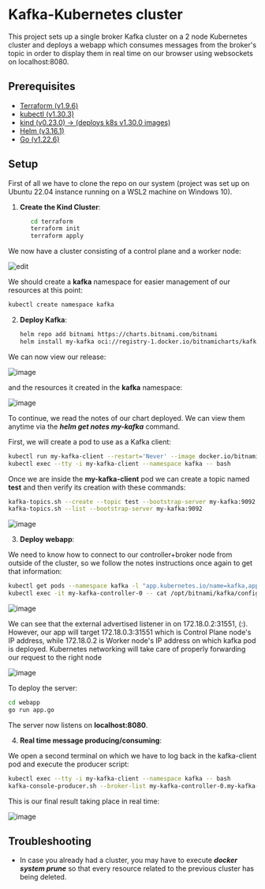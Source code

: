 # Kafka-Kubernetes cluster

This project sets up a single broker Kafka cluster on a 2 node Kubernetes cluster
and deploys a webapp which consumes messages from the broker's topic in order to
display them in real time on our browser using websockets on localhost:8080.

## Prerequisites

- [Terraform (v1.9.6)](https://developer.hashicorp.com/terraform/install?product_intent=terraform)
- [kubectl (v1.30.3)](https://kubernetes.io/docs/tasks/tools/install-kubectl-linux/)
- [kind (v0.23.0) -> (deploys k8s v1.30.0 images)](https://kind.sigs.k8s.io/)
- [Helm (v3.16.1)](https://helm.sh/docs/intro/install/)
- [Go (v1.22.6)](https://go.dev/doc/install)

## Setup

First of all we have to clone the repo on our system (project was set up on Ubuntu 22.04
instance running on a WSL2 machine on Windows 10).

1. **Create the Kind Cluster**:
   ```sh
      cd terraform
      terraform init
      terraform apply
   ```

We now have a cluster consisting of a control plane and a worker node:

![edit](https://github.com/user-attachments/assets/7d59f8be-b1f2-4009-af14-c833540784c7)


We should create a <b>kafka</b> namespace for easier management of our resources at this point:

```sh
kubectl create namespace kafka
```

2. **Deploy Kafka**:
   ```sh
   helm repo add bitnami https://charts.bitnami.com/bitnami
   helm install my-kafka oci://registry-1.docker.io/bitnamicharts/kafka -n kafka -f helm/values.yaml
   ```

We can now view our release:

![image](https://github.com/user-attachments/assets/2d4e1f67-7568-493c-b1ad-1810517e8940)

and the resources it created in the <b>kafka</b> namespace:

![image](https://github.com/user-attachments/assets/96061b74-0ed2-4b8b-9658-de17793dc9b7)

To continue, we read the notes of our chart deployed. We can view them anytime via the
<i><b>helm get notes my-kafka</i></b> command.

First, we will create a pod to use as a Kafka client:
```sh
kubectl run my-kafka-client --restart='Never' --image docker.io/bitnami/kafka:3.8.0-debian-12-r5 --namespace kafka --command -- sleep infinity
kubectl exec --tty -i my-kafka-client --namespace kafka -- bash
```
Once we are inside the <b>my-kafka-client</b> pod we can create a topic named <b>test</b>
and then verify its creation with these commands:
```sh
kafka-topics.sh --create --topic test --bootstrap-server my-kafka:9092
kafka-topics.sh --list --bootstrap-server my-kafka:9092
```
![image](https://github.com/user-attachments/assets/949defb3-e3ae-44a4-91f9-b64d8ab537fc)

3. **Deploy webapp**:

We need to know how to connect to our controller+broker node from outside of the cluster,
so we follow the notes instructions once again to get that information:
```sh
kubectl get pods --namespace kafka -l "app.kubernetes.io/name=kafka,app.kubernetes.io/instance=my-kafka"
kubectl exec -it my-kafka-controller-0 -- cat /opt/bitnami/kafka/config/server.properties | grep advertised.listeners
```

![image](https://github.com/user-attachments/assets/c8a0f509-10ae-474f-b7d1-02964a9a7c60)

We can see that the external advertised listener in on 172.18.0.2:31551,
(<node IP on which the kafka broker pod is deployed>:<exposed PORT>). However,
our app will target 172.18.0.3:31551 which is Control Plane node's IP address, while
172.18.0.2 is Worker node's IP address on which kafka pod is deployed. Kubernetes
networking will take care of properly forwarding our request to the right node

![image](https://github.com/user-attachments/assets/ce31973d-be48-4480-a3b8-e478be5973b3)

To deploy the server:
```sh
cd webapp
go run app.go
```

The server now listens on <b>localhost:8080</b>.

4. **Real time message producing/consuming**:

We open a second terminal on which we have to log back in the kafka-client pod
and execute the producer script:

```sh
kubectl exec --tty -i my-kafka-client --namespace kafka -- bash
kafka-console-producer.sh --broker-list my-kafka-controller-0.my-kafka-controller-headless.kafka.svc.cluster.local:9092 --topic test
```

This is our final result taking place in real time:

![image](https://github.com/user-attachments/assets/4f218b71-d3de-448d-bb3e-b7ffde192e59)



## Troubleshooting

- In case you already had a cluster, you may have to execute <i><b>docker system prune</b></i>
so that every resource related to the previous cluster has being deleted.





   

